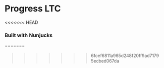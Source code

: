 # Progress LTC
<<<<<<< HEAD

### Built with Nunjucks
=======
>>>>>>> 6fcef6811a965d248f20ff9ad71795ecbed067da
